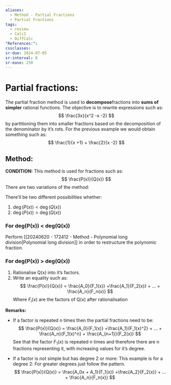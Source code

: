 ```yaml
---
aliases:
  - Method - Partial Fractions
  - Partial Fractions
tags:
  - review
  - CalcI
  - DiffCalc
"References:": 
cssclasses:
sr-due: 2024-07-05
sr-interval: 8
sr-ease: 250
---
```

# Partial fractions:
The partial fraction method is used to **decompose**fractions into **sums of simpler** rational functions. The objective is to rewrite expressions such as: 
$$
\frac{3x}{x^2 -x -2}
$$
by partitioning them into smaller fractions based on the decomposition of the denominator by it’s rots. For the previous example we would obtain something such as: 
$$
\frac{1}{x +1} + \frac{2}{x -2}
$$
## Method:

**CONDITION:**
This method is used for fractions such as: 
$$
\frac{P(x)}{Q(x)}
$$
There are two variations of the method:

There’ll be two different possibilities whether: 
1.  $\deg(P(x)) < \deg(Q(x))$ 
2. $\deg(P(x)) > \deg(Q(x))$ 

### For deg(P(x)) < deg(Q(x))
Perform [[20240620 - 172412 - Method - Polynomial long division|Polynomial long division]] in order to restructure the polynomic fraction.

### For deg(P(x)) > deg(Q(x))

1. Rationalise Q(x) into it’s factors. 
2. Write an equality such as: 
$$
\frac{P(x)}{Q(x)} = \frac{A_0}{F_1(x)} +\frac{A_1}{F_2(x)} + ... + \frac{A_n}{F_n(x)} 
$$
Where $F_i(x)$ are the factors of Q(x) after rationalisation

**Remarks:**

+ If a factor is repeated n times then the partial fractions need to be: 
$$
\frac{P(x)}{Q(x)} = \frac{A_0}{F_1(x)} +\frac{A_1}{F_1(x)^2} + ... + \frac{A_n}{F_1(x)^n} + \frac{A_{n+1}}{F_2(x)}
$$
See that the factor $F_1(x)$ is repeated n times and therefore there are n fractions representing it, with increasing values for it’s degree.

+ If a factor is not simple but has degree 2 or more: 
This example is for a degree 2: For greater degrees just follow the pattern.
$$
\frac{P(x)}{Q(x)} = \frac{A_0x + A_1}{F_1(x)} +\frac{A_2}{F_2(x)} + ... + \frac{A_n}{F_n(x)} 
$$
